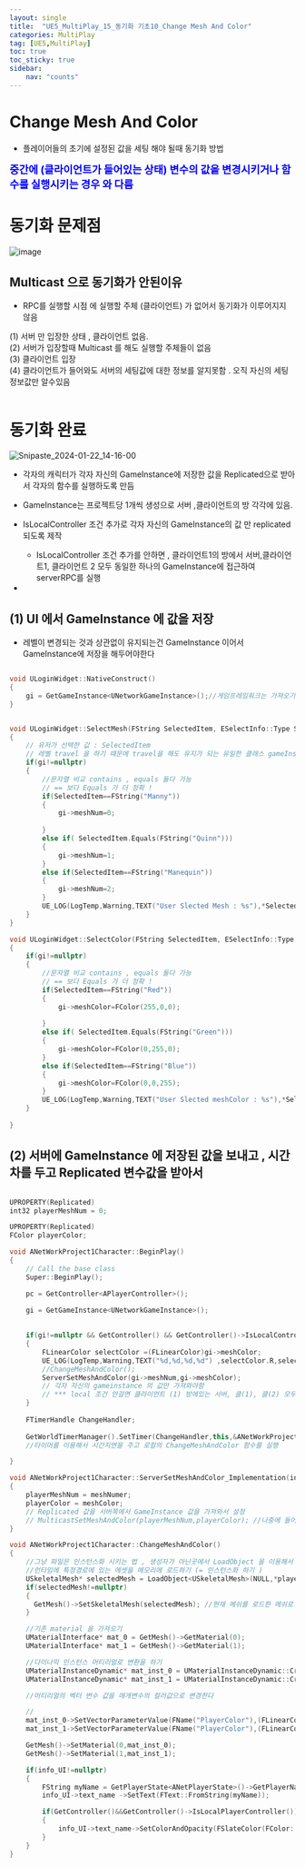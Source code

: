 ```yaml
---
layout: single
title:  "UE5_MultiPlay_15_동기화 기초10_Change Mesh And Color"
categories: MultiPlay
tag: [UE5,MultiPlay]
toc: true
toc_sticky: true
sidebar:
    nav: "counts"
---
```


# Change Mesh And Color
   
 * 플레이어들의 초기에 설정된 값을 세팅 해야 될때 동기화 방법
   
<b><span style="color:blue; font-size:130%">  중간에 (클라이언트가 들어있는 상태) 변수의 값을 변경시키거나 함수를 실행시키는 경우 와 다름</span></b>
   
   
# 동기화 문제점 

![image](https://github.com/silverlnng/MultiTeamProject/assets/112385982/c040e425-7842-43a6-afa6-c44a34e9d6aa)

## Multicast 으로 동기화가 안된이유

* RPC를 실행할 시점 에 실행할 주체 (클라이언트) 가 없어서 동기화가 이루어지지 않음

(1) 서버 만 입장한 상태 , 클라이언트 없음. <br>
(2) 서버가 입장할때 Multicast 를 해도 실행할 주체들이 없음<br>
(3) 클라이언트 입장 <br>
(4) 클라이언트가 들어와도 서버의 세팅값에 대한 정보를 알지못함 . 오직 자신의 세팅 정보값만 알수있음 <br>

```cpp

```


# 동기화 완료

![Snipaste_2024-01-22_14-16-00](https://github.com/silverlnng/MultiTeamProject/assets/112385982/e1e7e2d8-f6f3-4d01-98f1-57e466136836)



* 각자의 캐릭터가 각자 자신의 GameInstance에 저장한 값을  Replicated으로 받아서 각자의 함수를 실행하도록 만듬

* GameInstance는 프로젝트당 1개씩 생성으로 서버 ,클라이언트의 방 각각에 있음.

* IsLocalController 조건 추가로 각자 자신의 GameInstance의 값 만 replicated 되도록 제작
    * IsLocalController 조건 추가를 안하면 , 클라이언트1의 방에서 서버,클라이언트1, 클라이언트 2 모두 동일한 하나의 GameInstance에 접근하여 serverRPC를 실행

* 

## (1) UI 에서 GameInstance 에 값을 저장

* 레벨이 변경되는 것과 상관없이 유지되는건 GameInstance 이어서 GameInstance에 저장을 해두어야한다 

```cpp

void ULoginWidget::NativeConstruct()
{
	gi = GetGameInstance<UNetworkGameInstance>();//게임프레임워크는 가져오기 쉬움	
}


void ULoginWidget::SelectMesh(FString SelectedItem, ESelectInfo::Type SelectionType)
{
	// 유저가 선택한 값 : SelectedItem
	// 레벨 travel 을 하기 떄문에 travel을 해도 유지가 되는 유일한 클래스 gameInstance 에 저장을 하기
	if(gi!=nullptr)
	{
		//문자열 비교 contains , equals 둘다 가능
		// == 보다 Equals 가 더 정확 ! 
		if(SelectedItem==FString("Manny"))
		{
			gi->meshNum=0;
			
		}
		else if( SelectedItem.Equals(FString("Quinn")))
		{
			gi->meshNum=1;
		}
		else if(SelectedItem==FString("Manequin"))
		{
			gi->meshNum=2;
		}
		UE_LOG(LogTemp,Warning,TEXT("User Slected Mesh : %s"),*SelectedItem);
	}
}

void ULoginWidget::SelectColor(FString SelectedItem, ESelectInfo::Type SelectionType)
{
	if(gi!=nullptr)
	{
		//문자열 비교 contains , equals 둘다 가능
		// == 보다 Equals 가 더 정확 ! 
		if(SelectedItem==FString("Red"))
		{
			gi->meshColor=FColor(255,0,0);
			
		}
		else if( SelectedItem.Equals(FString("Green")))
		{
			gi->meshColor=FColor(0,255,0);
		}
		else if(SelectedItem==FString("Blue"))
		{
			gi->meshColor=FColor(0,0,255);
		}
		UE_LOG(LogTemp,Warning,TEXT("User Slected meshColor : %s"),*SelectedItem);
	}
	
}

```

## (2) 서버에 GameInstance 에 저장된 값을 보내고 , 시간차를 두고 Replicated 변수값을 받아서 

```cpp

UPROPERTY(Replicated)
int32 playerMeshNum = 0;

UPROPERTY(Replicated)
FColor playerColor;

```


```cpp
void ANetWorkProject1Character::BeginPlay()
{
	// Call the base class  
	Super::BeginPlay();

	pc = GetController<APlayerController>();

	gi = GetGameInstance<UNetworkGameInstance>();
	
	
	if(gi!=nullptr && GetController() && GetController()->IsLocalController())
	{
		FLinearColor selectColor =(FLinearColor)gi->meshColor;
		UE_LOG(LogTemp,Warning,TEXT("%d,%d,%d,%d") ,selectColor.R,selectColor.G,selectColor.B,selectColor.A);
		//ChangeMeshAndColor();
		ServerSetMeshAndColor(gi->meshNum,gi->meshColor);
		// 각자 자신의 gameinstance 의 값만 가져와야함 
		// *** local 조건 안걸면 클라이언트 (1) 방에있는 서버, 클(1), 클(2) 모두 클(1)의 게임인스턴스의 값을 가져와서 서버 rpc를 실행함
	}
	
	FTimerHandle ChangeHandler;
	
	GetWorldTimerManager().SetTimer(ChangeHandler,this,&ANetWorkProject1Character::ChangeMeshAndColor,0.5f,false);
    //타이머를 이용해서 시간지연을 주고 로컬의 ChangeMeshAndColor 함수를 실행

}
```

```cpp
void ANetWorkProject1Character::ServerSetMeshAndColor_Implementation(int32 meshNumer, FColor meshColor)
{
	playerMeshNum = meshNumer;
	playerColor = meshColor;
    // Replicated 값을 서버쪽에서 GameInstance 값을 가져와서 설정
	// MulticastSetMeshAndColor(playerMeshNum,playerColor); //나중에 들어온 클라이언트는 실행 못함 (실행시점에 없으니까 )
}
```
   
```cpp
void ANetWorkProject1Character::ChangeMeshAndColor()
{
	//그냥 파일은 인스턴스화 시키는 법 , 생성자가 아닌곳에서 LoadObject 을 이용해서 create 하는 것
	//런타임에 특정경로에 있는 에셋을 메모리에 로드하기 (= 인스턴스화 하기 )
	USkeletalMesh* selectedMesh = LoadObject<USkeletalMesh>(NULL,*playerMeshes[playerMeshNum],NULL,LOAD_None,NULL);
	if(selectedMesh!=nullptr)
	{
	  GetMesh()->SetSkeletalMesh(selectedMesh);	//현재 메쉬를 로드한 메쉬로 설정
	}

	//기존 material 을 가져오기 
	UMaterialInterface* mat_0 = GetMesh()->GetMaterial(0);
	UMaterialInterface* mat_1 = GetMesh()->GetMaterial(1);

	//다이나믹 인스턴스 머티리얼로 변환을 하기 
	UMaterialInstanceDynamic* mat_inst_0 = UMaterialInstanceDynamic::Create(mat_0,this);
	UMaterialInstanceDynamic* mat_inst_1 = UMaterialInstanceDynamic::Create(mat_1,this);

	//머티리얼의 벡터 변수 값을 매개변수의 컬러값으로 변경한다

	//
	mat_inst_0->SetVectorParameterValue(FName("PlayerColor"),(FLinearColor)playerColor);
	mat_inst_1->SetVectorParameterValue(FName("PlayerColor"),(FLinearColor)playerColor);

	GetMesh()->SetMaterial(0,mat_inst_0);
	GetMesh()->SetMaterial(1,mat_inst_1);

	if(info_UI!=nullptr)
	{
		FString myName = GetPlayerState<ANetPlayerState>()->GetPlayerName();
	    info_UI->text_name ->SetText(FText::FromString(myName));

		if(GetController()&&GetController()->IsLocalPlayerController())
		{
			info_UI->text_name->SetColorAndOpacity(FSlateColor(FColor::Emerald));
		}
	}
}
```

## 